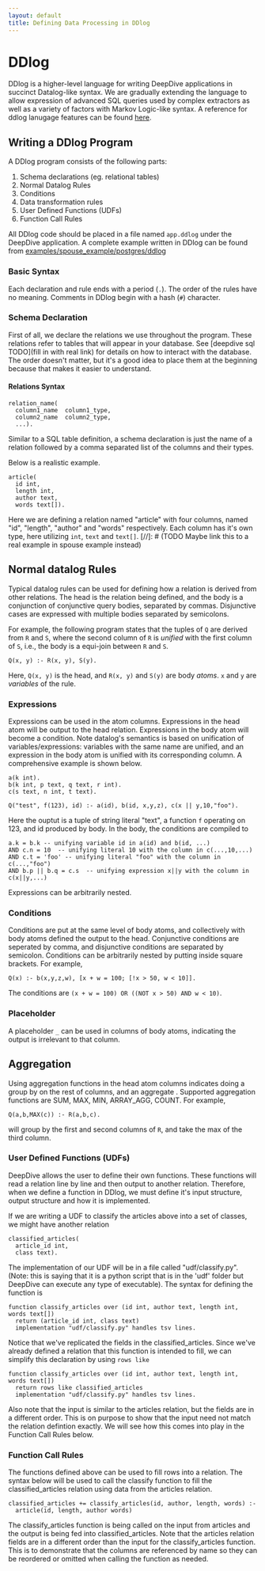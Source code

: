 ```yaml
---
layout: default
title: Defining Data Processing in DDlog
---
```


# DDlog

DDlog is a higher-level language for writing DeepDive applications in succinct Datalog-like syntax.
We are gradually extending the language to allow expression of advanced SQL queries used by complex extractors as well as a variety of factors with Markov Logic-like syntax.
A reference for ddlog lanugage features can be found [here](https://github.com/HazyResearch/ddlog/wiki/DDlog-Language-Features).

## Writing a DDlog Program

A DDlog program consists of the following parts:

1. Schema declarations (eg. relational tables)
2. Normal Datalog Rules
  1. Conditions
3. Data transformation rules
  1. User Defined Functions (UDFs)
  2. Function Call Rules


All DDlog code should be placed in a file named `app.ddlog` under the DeepDive application.
A complete example written in DDlog can be found from [examples/spouse_example/postgres/ddlog](https://github.com/HazyResearch/deepdive/blob/master/examples/spouse_example/postgres/ddlog)


### Basic Syntax

Each declaration and rule ends with a period (`.`).
The order of the rules have no meaning.
Comments in DDlog begin with a hash (`#`) character.

### Schema Declaration

First of all, we declare the relations we use throughout the program.  These relations refer to tables that will appear in your database.  See [deepdive sql TODO](fill in with real link) for details on how to interact with the database.
The order doesn't matter, but it's a good idea to place them at the beginning because that makes it easier to understand.

#### Relations Syntax
```
relation_name(
  column1_name  column1_type,
  column2_name  column2_type,
  ...).
```
Similar to a SQL table definition, a schema declaration is just the name of a relation followed by a comma separated list of the columns and their types.

Below is a realistic example.

```
article(
  id int,
  length int,
  author text,
  words text[]).
```
Here we are defining a relation named "article" with four columns, named "id", "length", "author" and "words" respectively. Each column has it's own type, here utilizing `int`, `text` and `text[]`.
[//]: # (TODO  Maybe link this to a real example in spouse example instead)

<!--
#### Variable Relations
We can declare a variable relation that we want DeepDive to predict the marginal probability for us.
The syntax is as follows.
```
relation_name?(column_name column_type)
```

An example would be.
```
has_spouse?(relation_id text)
```

Here we are defining a relation has_spouse which will be a table created in the database having the column "relation_id" but it will also have several other columns created by DeepDive for internal use.  Ultimately, the inferences that are generated by DeepDive will be stored in this relation.
-->

## Normal datalog Rules

Typical datalog rules can be used for defining how a relation is derived from
other relations.
The head is the relation being defined, and the body is a conjunction of conjunctive query bodies,
separated by commas.
Disjunctive cases are expressed with multiple bodies separated by semicolons.

For example, the following program states that the tuples of `Q` are derived
from `R` and `S`, where the second column of `R` is *unified* with the first column
of `S`, i.e., the body is a equi-join between `R` and `S`.
```
Q(x, y) :- R(x, y), S(y).
```
Here, `Q(x, y)` is the head, and `R(x, y)` and `S(y)` are body *atoms*. `x` and `y`
are *variables* of the rule.

### Expressions
Expressions can be used in the atom columns. Expressions in the head atom will be output
to the head relation. Expressions in the body atom will become a condition.
Note datalog's semantics is based on unification of variables/expressions:
variables with the same name are unified, and an expression in the body atom
is unified with its corresponding column. A comprehensive example is shown below.
```
a(k int).
b(k int, p text, q text, r int).
c(s text, n int, t text).

Q("test", f(123), id) :- a(id), b(id, x,y,z), c(x || y,10,"foo").
```
Here the ouptut is a tuple of string literal "text", a function `f` operating on 123,
and id produced by body.
In the body, the conditions are compiled to
```
a.k = b.k -- unifying variable id in a(id) and b(id, ...)
AND c.n = 10  -- unifying literal 10 with the column in c(...,10,...)
AND c.t = 'foo' -- unifying literal "foo" with the column in c(...,"foo")
AND b.p || b.q = c.s  -- unifying expression x||y with the column in c(x||y,...)
```
Expressions can be arbitrarily nested.

### Conditions
Conditions are put at the same level of body atoms, and collectively with body atoms
defined the output to the head. Conjunctive conditions are seperated by comma, and
disjunctive conditions are separated by semicolon. Conditions can be arbitrarily
nested by putting inside square brackets. For example,
```
Q(x) :- b(x,y,z,w), [x + w = 100; [!x > 50, w < 10]].
```
The conditions are `(x + w = 100) OR ((NOT x > 50) AND w < 10)`.

### Placeholder
A placeholder `_` can be used in columns of body atoms, indicating the output is
irrelevant to that column.

## Aggregation
Using aggregation functions in the head atom columns indicates doing a group by
on the rest of columns, and an aggregate .
Supported aggregation functions are SUM, MAX, MIN, ARRAY_AGG, COUNT.
For example,
```
Q(a,b,MAX(c)) :- R(a,b,c).
```
will group by the first and second columns of `R`, and take the max of the third column.


### User Defined Functions (UDFs)
DeepDive allows the user to define their own functions.  These functions will read a relation line by line and then output to another relation.  Therefore, when we define a function in DDlog, we must define it's input structure, output structure and how it is implemented.

If we are writing a UDF to classify the articles above into a set of classes, we might have another relation
```
classified_articles(
  article_id int,
  class text).
```

The implementation of our UDF will be in a file called "udf/classify.py".  (Note: this is saying that it is a python script that is in the 'udf' folder but DeepDive can execute any type of executable).  The syntax for defining the function is
```
function classify_articles over (id int, author text, length int, words text[])
  return (article_id int, class text)
  implementation "udf/classify.py" handles tsv lines.
```

Notice that we've replicated the fields in the classified_articles.  Since we've already defined a relation that this function is intended to fill, we can simplify this declaration by using `rows like`

```
function classify_articles over (id int, author text, length int, words text[])
  return rows like classified_articles
  implementation "udf/classify.py" handles tsv lines.
```

Also note that the input is similar to the articles relation, but the fields are in a different order.  This is on purpose to show that the input need not match the relation defintion exactly.  We will see how this comes into play in the Function Call Rules below.

### Function Call Rules
The functions defined above can be used to fill rows into a relation.  The syntax below will be used to call the classify function to fill the classified_articles relation using data from the articles relation.
```
classified_articles += classify_articles(id, author, length, words) :-
  article(id, length, author words)
```

The classify_articles function is being called on the input from articles and the output is being fed into classified_articles.  Note that the articles relation fields are in a different order than the input for the classify_articles function.  This is to demonstrate that the columns are referenced by name so they can be reordered or omitted when calling the function as needed.


